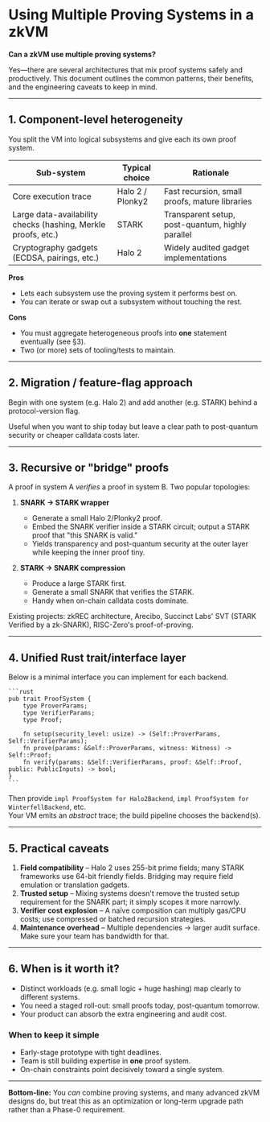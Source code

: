 # Using Multiple Proving Systems in a zkVM

**Can a zkVM use multiple proving systems?**

Yes—there are several architectures that mix proof systems safely and productively. This document outlines the common patterns, their benefits, and the engineering caveats to keep in mind.

---

## 1. Component-level heterogeneity
You split the VM into logical subsystems and give each its own proof system.

| Sub-system | Typical choice | Rationale |
|-----------|----------------|-----------|
| Core execution trace | Halo 2 / Plonky2 | Fast recursion, small proofs, mature libraries |
| Large data-availability checks (hashing, Merkle proofs, etc.) | STARK | Transparent setup, post-quantum, highly parallel |
| Cryptography gadgets (ECDSA, pairings, etc.) | Halo 2 | Widely audited gadget implementations |

**Pros**
* Lets each subsystem use the proving system it performs best on.  
* You can iterate or swap out a subsystem without touching the rest.

**Cons**
* You must aggregate heterogeneous proofs into **one** statement eventually (see §3).  
* Two (or more) sets of tooling/tests to maintain.

---

## 2. Migration / feature-flag approach
Begin with one system (e.g. Halo 2) and add another (e.g. STARK) behind a protocol-version flag.

Useful when you want to ship today but leave a clear path to post-quantum security or cheaper calldata costs later.

---

## 3. Recursive or "bridge" proofs
A proof in system A *verifies* a proof in system B. Two popular topologies:

1. **SNARK → STARK wrapper**  
   * Generate a small Halo 2/Plonky2 proof.  
   * Embed the SNARK verifier inside a STARK circuit; output a STARK proof that "this SNARK is valid."  
   * Yields transparency and post-quantum security at the outer layer while keeping the inner proof tiny.

2. **STARK → SNARK compression**  
   * Produce a large STARK first.  
   * Generate a small SNARK that verifies the STARK.  
   * Handy when on-chain calldata costs dominate.

Existing projects: zkREC architecture, Arecibo, Succinct Labs' SVT (STARK Verified by a zk-SNARK), RISC-Zero's proof-of-proving.

---

## 4. Unified Rust trait/interface layer
Below is a minimal interface you can implement for each backend.

    ```rust
    pub trait ProofSystem {
        type ProverParams;
        type VerifierParams;
        type Proof;

        fn setup(security_level: usize) -> (Self::ProverParams, Self::VerifierParams);
        fn prove(params: &Self::ProverParams, witness: Witness) -> Self::Proof;
        fn verify(params: &Self::VerifierParams, proof: &Self::Proof, public: PublicInputs) -> bool;
    }
    ```

Then provide `impl ProofSystem for Halo2Backend`, `impl ProofSystem for WinterfellBackend`, etc.  
Your VM emits an *abstract* trace; the build pipeline chooses the backend(s).

---

## 5. Practical caveats
1. **Field compatibility** – Halo 2 uses 255-bit prime fields; many STARK frameworks use 64-bit friendly fields. Bridging may require field emulation or translation gadgets.
2. **Trusted setup** – Mixing systems doesn't remove the trusted setup requirement for the SNARK part; it simply scopes it more narrowly.
3. **Verifier cost explosion** – A naïve composition can multiply gas/CPU costs; use compressed or batched recursion strategies.
4. **Maintenance overhead** – Multiple dependencies → larger audit surface. Make sure your team has bandwidth for that.

---

## 6. When is it worth it?
* Distinct workloads (e.g. small logic + huge hashing) map clearly to different systems.
* You need a staged roll-out: small proofs today, post-quantum tomorrow.
* Your product can absorb the extra engineering and audit cost.

### When to keep it simple
* Early-stage prototype with tight deadlines.
* Team is still building expertise in **one** proof system.
* On-chain constraints point decisively toward a single system.

---

**Bottom-line:** You *can* combine proving systems, and many advanced zkVM designs do, but treat this as an optimization or long-term upgrade path rather than a Phase-0 requirement. 